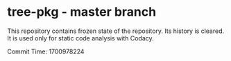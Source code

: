 # tree-pkg - master branch

This repository contains frozen state of the repository.
Its history is cleared. It is used only for static code
analysis with Codacy.

Commit Time: 1700978224